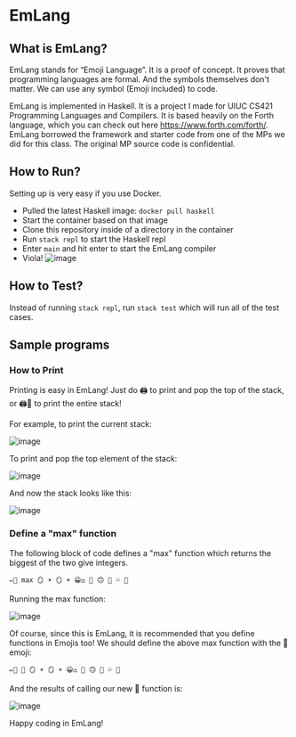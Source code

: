 # EmLang

## What is EmLang?
EmLang stands for “Emoji Language”. It is a proof of concept. It proves that programming languages are formal. And the symbols themselves don't matter. We can use any symbol (Emoji included) to code. 

EmLang is implemented in Haskell. It is a project I made for UIUC CS421 Programming Languages and Compilers. It is based heavily on the Forth language, which you can check out here https://www.forth.com/forth/. EmLang borrowed the framework and starter code from one of the MPs we did for this class. The original MP source code is confidential.  

## How to Run?
Setting up is very easy if you use Docker. 

* Pulled the latest Haskell image: ```docker pull haskell```
* Start the container based on that image
* Clone this repository inside of a directory in the container
* Run ```stack repl``` to start the Haskell repl
* Enter ```main``` and hit enter to start the EmLang compiler
* Viola! ![image](https://user-images.githubusercontent.com/10318596/183007590-1f741d57-3735-418b-9e48-44eef6bb4a20.png)

## How to Test?
Instead of running ```stack repl```, run ```stack test``` which will run all of the test cases.


## Sample programs
### How to Print

Printing is easy in EmLang! Just do 🖨️ to print and pop the top of the stack, or 🖨️🎉 to print the entire stack!

For example, to print the current stack:

![image](https://user-images.githubusercontent.com/10318596/183010336-acb6d86f-d928-4f4e-8b8f-124d365e548d.png)

To print and pop the top element of the stack:

![image](https://user-images.githubusercontent.com/10318596/183010407-88944da2-1728-423e-8fd8-884657776cf1.png)

And now the stack looks like this:

![image](https://user-images.githubusercontent.com/10318596/183010458-f3242e3a-7f19-45e8-946d-e56420d7b406.png)


### Define a "max" function

The following block of code defines a "max" function which returns the biggest of the two give integers.

```✏️📖 max 🪞 ☀️ 🪞 ☀️ 😀⚖️ 🤔 🙃 🤖 💦 📕```

Running the max function:

![image](https://user-images.githubusercontent.com/10318596/183010627-488ffc80-e6df-4326-8361-1d047aaa13dc.png)

Of course, since this is EmLang, it is recommended that you define functions in Emojis too! We should define the above max function with the 🐶 emoji:

```✏️📖 🐶 🪞 ☀️ 🪞 ☀️ 😀⚖️ 🤔 🙃 🤖 💦 📕```

And the results of calling our new 🐶 function is:

![image](https://user-images.githubusercontent.com/10318596/183010924-be272115-6648-41bb-917e-6d1d76f75998.png)


Happy coding in EmLang!
